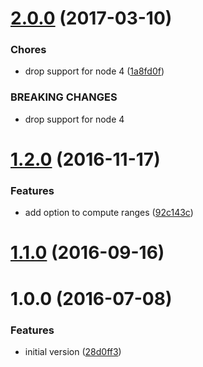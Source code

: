 <a name="2.0.0"></a>
# [2.0.0](https://github.com/cheminfo/nmr-metadata/compare/v1.2.0...v2.0.0) (2017-03-10)


### Chores

* drop support for node 4 ([1a8fd0f](https://github.com/cheminfo/nmr-metadata/commit/1a8fd0f))


### BREAKING CHANGES

* drop support for node 4



<a name="1.2.0"></a>
# [1.2.0](https://github.com/cheminfo/nmr-metadata/compare/v1.1.0...v1.2.0) (2016-11-17)


### Features

* add option to compute ranges ([92c143c](https://github.com/cheminfo/nmr-metadata/commit/92c143c))



<a name="1.1.0"></a>
# [1.1.0](https://github.com/cheminfo/nmr-metadata/compare/v1.0.0...v1.1.0) (2016-09-16)



<a name="1.0.0"></a>
# 1.0.0 (2016-07-08)


### Features

* initial version ([28d0ff3](https://github.com/cheminfo/nmr-metadata/commit/28d0ff3))



